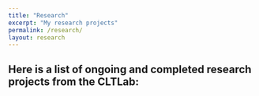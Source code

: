 ```yaml
---
title: "Research"
excerpt: "My research projects"
permalink: /research/
layout: research
---
```


## **Here is a list of ongoing and completed research projects from the CLTLab:**
